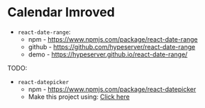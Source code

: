 # Calendar Imroved

- `react-date-range`:
	- npm - https://www.npmjs.com/package/react-date-range
	- github - https://github.com/hypeserver/react-date-range
	- demo - https://hypeserver.github.io/react-date-range/

TODO:
- `react-datepicker`
	- npm - https://www.npmjs.com/package/react-datepicker
	- Make this project using: [Click here](https://reactdatepicker.com/#example-date-range-for-one-datepicker)